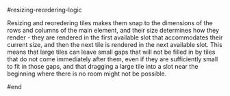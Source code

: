 #resizing-reordering-logic

Resizing and reoredering tiles makes them snap to the dimensions of the rows and columns of the main element, and their size determines how they render - they are rendered in the first available slot that accommodates their current size, and then the next tile is rendered in the next available slot. This means that large tiles can leave small gaps that will not be filled in by tiles that do not come immediately after them, even if they are sufficiently small to fit in those gaps, and that dragging a large tile into a slot near the beginning where there is no room might not be possible.

#end